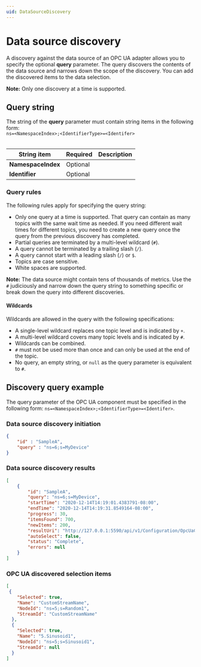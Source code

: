 ```yaml
---
uid: DataSourceDiscovery
---
```


# Data source discovery

A discovery against the data source of an OPC UA adapter allows you to specify the optional **query** parameter. The query discovers the contents of the data source and narrows down the scope of the discovery. You can add the discovered items to the data selection.

**Note:** Only one discovery at a time is supported.

## Query string

The string of the **query** parameter must contain string items in the following form: <br>`ns=<NamespaceIndex>;<IdentifierType>=<Identifer>`<br><br>

| String item      | Required | Description |
|------------------|----------|-------------|
| **NamespaceIndex**       | Optional |  <!-- Needs a description -->
| **Identifier** | Optional | <!-- Needs a description -->

### Query rules

The following rules apply for specifying the query string:

- Only one query at a time is supported. That query can contain as many topics with the same wait time as needed. If you need different wait times for different topics, you need to create a new query once the query from the previous discovery has completed.
- Partial queries are terminated by a multi-level wildcard (`#`).
- A query cannot be terminated by a trailing slash (`/`).
- A query cannot start with a leading slash (`/`) or `$`.
- Topics are case sensitive.
- White spaces are supported.

**Note:** The data source might contain tens of thousands of metrics. Use the `#` judiciously and narrow down the query string to something specific or break down the query into different discoveries.

#### Wildcards

Wildcards are allowed in the query with the following specifications:

- A single-level wildcard replaces one topic level and is indicated by `+`.
- A multi-level wildcard covers many topic levels and is indicated by `#`.
- Wildcards can be combined.
- `#` must not be used more than once and can only be used at the end of the topic.
- No query, an empty string, or `null` as the query parameter is equivalent to `#`.

## Discovery query example

The query parameter of the OPC UA component must be specified in the following form:
`ns=<NamespaceIndex>;<IdentifierType>=<Identifer>`.

### Data source discovery initiation

```json
{
	"id" : "SampleA",
	"query" : "ns=6;s=MyDevice"
}
```

### Data source discovery results

```json
[
    {
	    "id": "SampleA",
	    "query": "ns=6;s=MyDevice",
	    "startTime": "2020-12-14T14:19:01.4383791-08:00",
	    "endTime": "2020-12-14T14:19:31.8549164-08:00",
	    "progress": 30,
	    "itemsFound": 700,
	    "newItems": 200,
	    "resultUri": "http://127.0.0.1:5590/api/v1/Configuration/OpcUaComponentId/Discoveries/40/result",
	    "autoSelect": false,
	    "status": "Complete",
	    "errors": null
	}
]
```

### OPC UA discovered selection items

```json
[
 {
    "Selected": true,
    "Name": "CustomStreamName",
    "NodeId": "ns=5;s=Random1",
    "StreamId": "CustomStreamName"
  },
  {
    "Selected": true,
    "Name": "5.Sinusoid1",
    "NodeId": "ns=5;s=Sinusoid1",
    "StreamId": null
  }
]
```